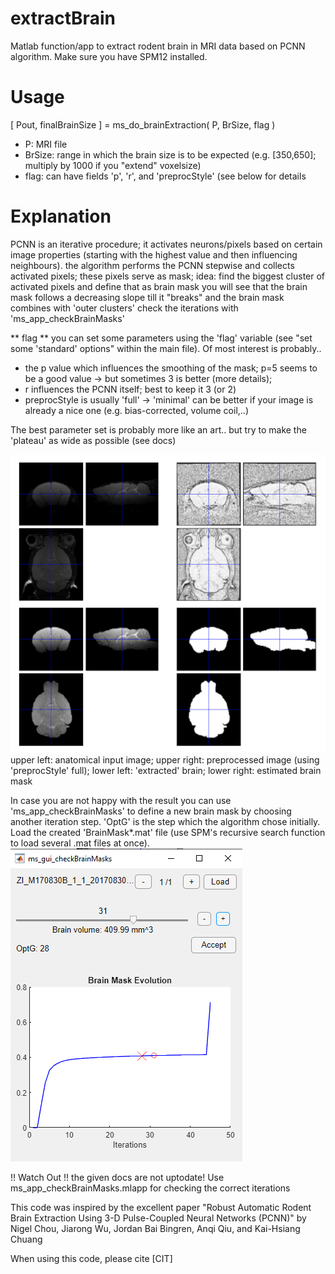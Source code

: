 # extractBrain
Matlab function/app to extract rodent brain in MRI data based on PCNN algorithm.
Make sure you have SPM12 installed.

# Usage
[ Pout, finalBrainSize ] = ms_do_brainExtraction( P, BrSize, flag )
- P: MRI file
- BrSize: range in which the brain size is to be expected (e.g. [350,650]; multiply by 1000 if you "extend" voxelsize)
- flag: can have fields 'p', 'r', and 'preprocStyle' (see below for details

# Explanation
PCNN is an iterative procedure; it activates neurons/pixels based on
certain image properties (starting with the highest value and then influencing neighbours). 
the algorithm performs the PCNN stepwise and collects activated pixels; these pixels serve as mask;
idea: find the biggest cluster of activated pixels and define that as brain mask
you will see that the brain mask follows a decreasing slope till it
"breaks" and the brain mask combines with 'outer clusters' 
check the iterations with 'ms_app_checkBrainMasks'

** flag **
you can set some parameters using the 'flag' variable (see "set some
'standard' options" within the main file). Of most interest is probably..
- the p value which influences the smoothing of the mask; p=5 seems to be a good value -> but sometimes 3 is better (more details);
- r influences the PCNN itself; best to keep it 3 (or 2)
- preprocStyle is usually 'full' -> 'minimal' can be better if your image is already a nice one (e.g. bias-corrected, volume coil,..)

The best parameter set is probably more like an art.. but try to make the 'plateau' as wide as possible (see docs)

![alt text](https://github.com/DrCarbonCIMH/extractBrain/blob/main/doc/brainExtraction_result.png)
upper left: anatomical input image; upper right: preprocessed image (using 'preprocStyle' full); lower left: 'extracted' brain; lower right: estimated brain mask

In case you are not happy with the result you can use 'ms_app_checkBrainMasks' to define a new brain mask by choosing another iteration step. 'OptG' is the step which the algorithm chose initially. Load the created 'BrainMask*.mat' file (use SPM's recursive search function to load several .mat files at once). 
![alt text](https://github.com/DrCarbonCIMH/extractBrain/blob/main/doc/checkBrainMasks_app.png)

!! Watch Out !! the given docs are not uptodate!
Use ms_app_checkBrainMasks.mlapp for checking the correct iterations

This code was inspired by the excellent paper "Robust Automatic Rodent Brain Extraction Using 3-D Pulse-Coupled Neural Networks (PCNN)" by
Nigel Chou, Jiarong Wu, Jordan Bai Bingren, Anqi Qiu, and Kai-Hsiang Chuang

When using this code, please cite [CIT]

